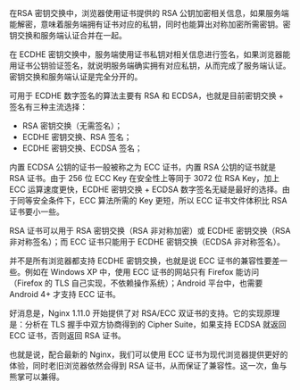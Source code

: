 在RSA 密钥交换中，浏览器使用证书提供的 RSA 公钥加密相关信息，如果服务端能解密，意味着服务端拥有证书对应的私钥，同时也能算出对称加密所需密钥。密钥交换和服务端认证合并在一起。

在 ECDHE 密钥交换中，服务端使用证书私钥对相关信息进行签名，如果浏览器能用证书公钥验证签名，就说明服务端确实拥有对应私钥，从而完成了服务端认证。密钥交换和服务端认证是完全分开的。

可用于 ECDHE 数字签名的算法主要有 RSA 和 ECDSA，也就是目前密钥交换 + 签名有三种主流选择：

* RSA 密钥交换（无需签名）；
* ECDHE 密钥交换、RSA 签名；
* ECDHE 密钥交换、ECDSA 签名；

内置 ECDSA 公钥的证书一般被称之为 ECC 证书，内置 RSA 公钥的证书就是 RSA 证书。由于 256 位 ECC Key 在安全性上等同于 3072 位 RSA Key，加上 ECC 运算速度更快，ECDHE 密钥交换 + ECDSA 数字签名无疑是最好的选择。由于同等安全条件下，ECC 算法所需的 Key 更短，所以 ECC 证书文件体积比 RSA 证书要小一些。

RSA 证书可以用于 RSA 密钥交换（RSA 非对称加密）或 ECDHE 密钥交换（RSA 非对称签名）；而 ECC 证书只能用于 ECDHE 密钥交换（ECDSA 非对称签名）。

并不是所有浏览器都支持 ECDHE 密钥交换，也就是说 ECC 证书的兼容性要差一些。例如在 Windows XP 中，使用 ECC 证书的网站只有 Firefox 能访问（Firefox 的 TLS 自己实现，不依赖操作系统）；Android 平台中，也需要 Android 4+ 才支持 ECC 证书。

好消息是，Nginx 1.11.0 开始提供了对 RSA/ECC 双证书的支持。它的实现原理是：分析在 TLS 握手中双方协商得到的 Cipher Suite，如果支持 ECDSA 就返回 ECC 证书，否则返回 RSA 证书。

也就是说，配合最新的 Nginx，我们可以使用 ECC 证书为现代浏览器提供更好的体验，同时老旧浏览器依然会得到 RSA 证书，从而保证了兼容性。这一次，鱼与熊掌可以兼得。
